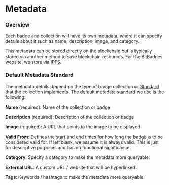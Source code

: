 # Metadata

### Overview

Each badge and collection will have its own metadata, where it can specify details about it such as name, description, image, and category.&#x20;

This metadata can be stored directly on the blockchain but is typically stored via another method to save blockchain resources. For the BitBadges website, we store via [IPFS](https://ipfs.tech/).

### **Default Metadata Standard**

The metadata details depend on the type of badge collection or [Standard](../../for-developers/must-know-concepts/standards.md) that the collection implements. The default metadata standard we use is the following:

**Name** (required): Name of the collection or badge

**Description** (required): Description of the collection or badge

**Image** (required): A URL that points to the image to be displayed

**Valid From**: Defines the start and end times for how long the badge is to be considered valid for. If left blank, we assume it is always valid. This is just for descriptive purposes and has no functional significance.

**Category**: Specify a category to make the metadata more queryable.

**External URL**: A custom URL / website that will be hyperlinked.

**Tags**: Keywords / hashtags to make the metadata more queryable.

